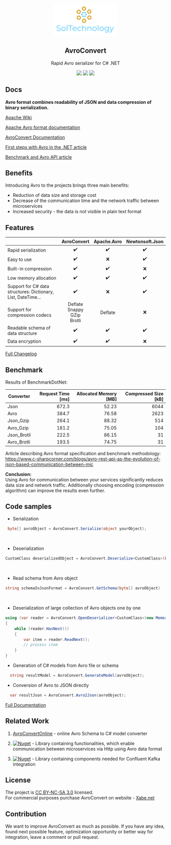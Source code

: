 ﻿
<p align="center">
    <img alt="SolTechnology-logo" src="./docs/logo.png" width="200">
</p>

<h2 align="center">
  AvroConvert
</h2>

<p align="center">
 <a> Rapid Avro serializer for C# .NET </a>
</p>

<p align="center">
 <a href="https://www.nuget.org/packages/AvroConvert"><img src="https://img.shields.io/badge/Nuget-v3.4.3-blue?logo=nuget"></a>
 <a href="https://adrianstrugala.github.io/AvroConvert/"><img src="https://img.shields.io/badge/Downloads-555k-blue?logo=github"></a>
 <a href="https://github.com/AdrianStrugala/AvroConvert/actions/workflows/build&test.yml"><img src="https://github.com/AdrianStrugala/AvroConvert/actions/workflows/build&test.yml/badge.svg"></a>

</p>

## Docs

**Avro format combines readability of JSON and data compression of binary serialization.**

[Apache Wiki](https://cwiki.apache.org/confluence/display/AVRO/Index)

[Apache Avro format documentation](http://avro.apache.org/)

[AvroConvert Documentation](https://github.com/AdrianStrugala/AvroConvert/blob/master/docs/Documentation.md)

[First steps with Avro in the .NET article](https://www.c-sharpcorner.com/blogs/avro-rest-api-as-the-evolution-of-json-based-communication-between-mic)

[Benchmark and Avro API article](https://www.c-sharpcorner.com/blogs/avro-rest-api-as-the-evolution-of-json-based-communication-between-mic)



## Benefits

Introducing Avro to the projects brings three main benefits:
* Reduction of data size and storage cost
* Decrease of the communication time and the network traffic between microservices
* Increased security - the data is not visible in plain text format


## Features
|                                                               | AvroConvert                                | Apache.Avro | Newtonsoft.Json |
|---------------------------------------------------------------|:------------------------------------------:|:-----------:|:---------------:|
| Rapid serialization                                            |                      ✔️                     |      ✔️      |        ✔️        |
| Easy to use                                                   |                      ✔️                     |      ❌      |        ✔️        |
| Built-in compression                                          |                      ✔️                     |      ✔️      |        ❌        |
| Low memory allocation                                         |                      ✔️                     |      ✔️      |        ✔️        |
| Support for C# data structures: Dictionary, List, DateTime... |                      ✔️                     |      ❌      |        ✔️        |
| Support for compression codecs                                | Deflate<br/>  Snappy<br/> GZip<br/> Brotli |   Deflate   |        ❌        |
| Readable schema of data structure                                      |                      ✔️                     |      ✔️      |        ✔️        |
| Data encryption                                       |                      ✔️                     |      ✔️      |        ❌        |

[Full Changelog](https://github.com/AdrianStrugala/AvroConvert/blob/master/docs/CHANGELOG.md)



## Benchmark

Results of BenchmarkDotNet:

|Converter     | Request Time [ms] | Allocated Memory [MB] | Compressed Size [kB] |
|------------- |------------------:|----------------------:|---------------------:|
| Json         |       672.3       |          52.23        |         6044         |
| Avro         |       384.7       |          76.58        |         2623         |
| Json_Gzip    |       264.1       |          88.32        |          514         |
| Avro_Gzip    |       181.2       |          75.05        |          104         |
| Json_Brotli  |       222.5       |          86.15        |           31         |
| Avro_Brotli  |       193.5       |          74.75        |           31         |


Article describing Avro format specification and benchmark methodology: https://www.c-sharpcorner.com/blogs/avro-rest-api-as-the-evolution-of-json-based-communication-between-mic

**Conclusion:** <br>
Using Avro for communication between your services significantly reduces data size and network traffic. Additionally choosing encoding (compression algorithm) can improve the results even further.


## Code samples

* Serialization
```csharp
 byte[] avroObject = AvroConvert.Serialize(object yourObject);
```
<br/>

* Deserialization
```csharp
CustomClass deserializedObject = AvroConvert.Deserialize<CustomClass>(byte[] avroObject);
```
<br/>

* Read schema from Avro object

```csharp
string schemaInJsonFormat = AvroConvert.GetSchema(byte[] avroObject)
```
<br/>

* Deserialization of large collection of Avro objects one by one

```csharp
using (var reader = AvroConvert.OpenDeserializer<CustomClass>(new MemoryStream(avroObject)))
{
    while (reader.HasNext())
    {
        var item = reader.ReadNext();
        // process item
    }
}
```

* Generation of C# models from Avro file or schema

```csharp
  string resultModel = AvroConvert.GenerateModel(avroObject);
```

* Conversion of Avro to JSON directly

```csharp
  var resultJson = AvroConvert.Avro2Json(avroObject);
```


[Full Documentation](https://github.com/AdrianStrugala/AvroConvert/blob/master/docs/Documentation.md)



## Related Work  

1) [AvroConvertOnline](https://adrianstrugala.github.io/AvroConvert/) - online Avro Schema to C# model converter

2) [![Nuget](https://img.shields.io/badge/Soltechnology.Avro.Http-v3.0.0-blue?logo=nuget)](https://www.nuget.org/packages/SolTechnology.Avro.Http/) - Library containing functionalities, which enable communication between microservices via Http using Avro data format

3) [![Nuget](https://img.shields.io/badge/Soltechnology.Avro.Kafka-v3.0.0-blue?logo=nuget)](https://www.nuget.org/packages/SolTechnology.Avro.Kafka/) - Library containing components needed for Confluent Kafka integration



## License  

The project is [CC BY-NC-SA 3.0](https://creativecommons.org/licenses/by-nc-sa/3.0/) licensed.
\
For commercial purposes purchase AvroConvert on website - [Xabe.net](https://xabe.net/product/avroconvert/)


## Contribution

We want to improve AvroConvert as much as possible. If you have any idea, found next possible feature, optimization opportunity or better way for integration, leave a comment or pull request.


